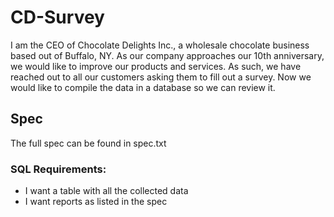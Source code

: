 # CD-Survey
I am the CEO of Chocolate Delights Inc., a wholesale chocolate business based out of Buffalo, NY. As our company approaches our 10th anniversary, we would like to improve our products and services. 
As such, we have reached out to all our customers asking them to fill out a survey. Now we would like to compile the data in a database so we can review it.
## Spec
The full spec can be found in spec.txt
### SQL Requirements:
- I want a table with all the collected data
- I want reports as listed in the spec
